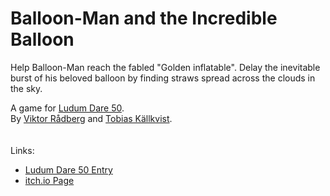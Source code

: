 # Balloon-Man and the Incredible Balloon

Help Balloon-Man reach the fabled "Golden inflatable". Delay the inevitable burst of his beloved balloon by finding straws spread across the clouds in the sky.

A game for [Ludum Dare 50](https://ldjam.com/events/ludum-dare/50).\
By [Viktor Rådberg](https://github.com/Vikeo) and [Tobias Källkvist](https://github.com/tobkal-iths).
\
\
\
Links:
- [Ludum Dare 50 Entry](https://ldjam.com/events/ludum-dare/50/balloon-man-and-the-incredible-balloon)
- [itch.io Page](https://thevikeo.itch.io/balloon-man-and-the-incredible-balloon)

